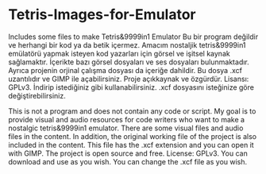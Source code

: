 # Tetris-Images-for-Emulator
Includes some files to make Tetris&amp;9999in1 Emulator
Bu bir program değildir ve herhangi bir kod ya da betik içermez. 
Amacım nostaljik tetris&9999in1 emülatörü yapmak isteyen kod yazarları için görsel ve işitsel kaynak sağlamaktır.
İçerikte bazı görsel dosyaları ve ses dosyaları bulunmaktadır. Ayrıca projenin orjinal çalışma dosyası da içeriğe dahildir. Bu dosya .xcf uzantılıdır ve GIMP ile açabilirsiniz.
Proje açıkkaynak ve özgürdür. Lisansı: GPLv3. İndirip istediğiniz gibi kullanabilirsiniz. .xcf dosyasını isteğinize göre değiştirebilirsiniz.

This is not a program and does not contain any code or script.
My goal is to provide visual and audio resources for code writers who want to make a nostalgic tetris&9999in1 emulator.
There are some visual files and audio files in the content. In addition, the original working file of the project is also included in the content. This file has the .xcf extension and you can open it with GIMP.
The project is open source and free. License: GPLv3. You can download and use as you wish. You can change the .xcf file as you wish.
